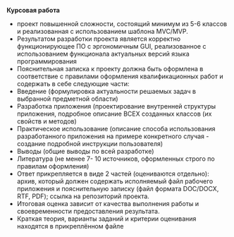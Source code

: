 **Курсовая работа** 
- проект повышенной сложности, состоящий минимум из 5-6 классов и реализованная с использованием шаблона MVC/MVP.
- Результатом разработки проекта является корректно функционирующее ПО с эргономичным GUI, реализованное с использованием функционала актуальных версий языка программирования
- Пояснительная записка к проекту должна быть оформлена в соответствие с правилами оформления квалификационных работ и содержать в себе следующие части:
- Введение (формулировка актуальности решаемых задач в выбранной предметной области)
- Разработка приложения (проектирование внутренней структуры приложения, подробное описание ВСЕХ созданных классов (их свойств и методов)
- Практическое использование (описание способа использования разработанного приложения на примере конкретного случая - создание подробной инструкции пользователя)
- Выводы (общие выводы по всей разработке)
- Литература (не менее 7- 10 источников, оформленных строго по правилам оформления)
- Ответ прикрепляется в виде 2 частей (оцениваются отдельно):
архив, который должен содержать исполняемый файл рабочего приложения и пояснительную записку (файл формата DOC/DOCX, RTF, PDF);
ссылка на репозиторий проекта.
- Итоговая оценка зависит от качества выполнения работы и своевременности предоставления результата.
- Краткая теория, варианты заданий и критерии оценивания находятся в прикреплённом файле
